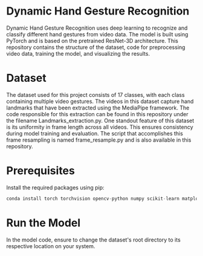 # Dynamic Hand Gesture Recognition
Dynamic Hand Gesture Recognition uses deep learning to recognize and classify different hand gestures from video data. The model is built using PyTorch and is based on the pretrained ResNet-3D architecture. This repository contains the structure of the dataset, code for preprocessing video data, training the model, and visualizing the results.

# Dataset
The dataset used for this project consists of 17 classes, with each class containing multiple video gestures.
The videos in this dataset capture hand landmarks that have been extracted using the MediaPipe framework. The code responsible for this extraction can be found in this repository under the filename Landmarks_extraction.py. One standout feature of this dataset is its uniformity in frame length across all videos. This ensures consistency during model training and evaluation. The script that accomplishes this frame resampling is named frame_resample.py and is also available in this repository.

# Prerequisites
Install the required packages using pip:

```python
conda install torch torchvision opencv-python numpy scikit-learn matplotlib mediapipe
```
# Run the Model
In the model code, ensure to change the dataset's root directory to its respective location on your system.
